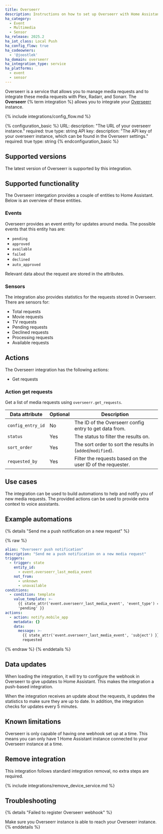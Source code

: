 ```yaml
---
title: Overseerr
description: Instructions on how to set up Overseerr with Home Assistant.
ha_category:
  - Event
  - Multimedia
  - Sensor
ha_release: 2025.2
ha_iot_class: Local Push
ha_config_flow: true
ha_codeowners:
  - '@joostlek'
ha_domain: overseerr
ha_integration_type: service
ha_platforms:
  - event
  - sensor
---
```


Overseerr is a service that allows you to manage media requests and to integrate these media requests with Plex, Radarr, and Sonarr. The **Overseerr** {% term integration %} allows you to integrate your [Overseerr](https://overseerr.dev/) instance.

{% include integrations/config_flow.md %}

{% configuration_basic %}
URL:
    description: "The URL of your overseerr instance."
    required: true
    type: string
API key:
    description: "The API key of your overseerr instance, which can be found in the Overseerr settings."
    required: true
    type: string
{% endconfiguration_basic %}

## Supported versions

The latest version of Overseerr is supported by this integration.

## Supported functionality

The Overseerr intergation provides a couple of entities to Home Assistant.
Below is an overview of these entities.

### Events

Overseerr provides an event entity for updates around media.
The possible events that this entity has are:
 - `pending`
 - `approved`
 - `available`
 - `failed`
 - `declined`
 - `auto_approved`

Relevant data about the request are stored in the attributes.

### Sensors

The integration also provides statistics for the requests stored in Overseerr.
There are sensors for:
 - Total requests
 - Movie requests
 - TV requests
 - Pending requests
 - Declined requests
 - Processing requests
 - Available requests

## Actions

The Overseerr integration has the following actions:

- Get requests

### Action get requests

Get a list of media requests using `overseerr.get_requests`.

| Data attribute    | Optional | Description                                                 |
|-------------------|----------|-------------------------------------------------------------|
| `config_entry_id` | No       | The ID of the Overseerr config entry to get data from.      |
| `status`          | Yes      | The status to filter the results on.                        |
| `sort_order`      | Yes      | The sort order to sort the results in (`added`/`modified`). |
| `requested_by`    | Yes      | Filter the requests based on the user ID of the requester.  |


## Use cases

The integration can be used to build automations to help and notify you of new media requests.
The provided actions can be used to provide extra context to voice assistants.

## Example automations

{% details "Send me a push notification on a new request" %}

{% raw %}

```yaml
alias: "Overseerr push notification"
description: "Send me a push notification on a new media request"
triggers:
  - trigger: state
    entity_id:
      - event.overseerr_last_media_event
    not_from:
      - unknown
      - unavailable
conditions:
  - condition: template
    value_template: >-
      {{ state_attr('event.overseerr_last_media_event', 'event_type') ==
      'pending' }}
actions:
  - action: notify.mobile_app
    metadata: {}
    data:
      message: >-
        {{ state_attr('event.overseerr_last_media_event', 'subject') }} has been
        requested
```

{% endraw %}
{% enddetails %}

## Data updates

When loading the integration, it will try to configure the webhook in Overseerr to give updates to Home Assistant.
This makes the integration a push-based integration.

When the integration receives an update about the requests, it updates the statistics to make sure they are up to date.
In addition, the integration checks for updates every 5 minutes.

## Known limitations

Overseerr is only capable of having one webhook set up at a time.
This means you can only have 1 Home Assistant instance connected to your Overseerr instance at a time.

## Remove integration

This integration follows standard integration removal, no extra steps are required.

{% include integrations/remove_device_service.md %}

## Troubleshooting

{% details "Failed to register Overseerr webhook" %}

Make sure you Overseerr instance is able to reach your Overseerr instance.
{% enddetails %}
